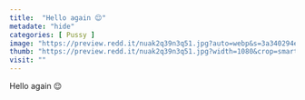 ```yaml
---
title:  "Hello again 😌"
metadate: "hide"
categories: [ Pussy ]
image: "https://preview.redd.it/nuak2q39n3q51.jpg?auto=webp&s=3a340294ea6c1e8b46401b786a461115b26d63a6"
thumb: "https://preview.redd.it/nuak2q39n3q51.jpg?width=1080&crop=smart&auto=webp&s=7f0d8aea4df040fed7d660b6af01ed2dbba7a80f"
visit: ""
---
```

Hello again 😌

